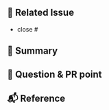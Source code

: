 ## 📣 Related Issue
<!-- 관련 이슈를 적어주세요. -->
- close #

## 📝 Summary
<!-- 해당 PR의 주요 작업 내용을 적어주세요 -->


## 🙏 Question & PR point
<!-- PR과정에서 다른 팀원이 알아야 할 사항이나 궁금증을 적어주세요 -->


## 📬 Reference
<!-- 참고한 코드의 출처를 작성해주세요 -->
